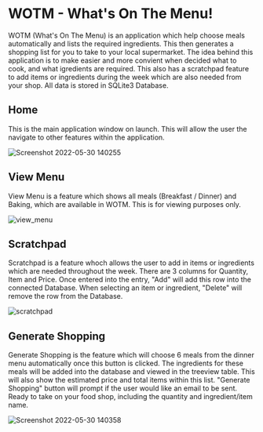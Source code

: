 # WOTM - What's On The Menu!

WOTM (What's On The Menu) is an application which help choose meals automatically and lists the required ingredients. This then generates a shopping list for you to take to your local supermarket. The idea behind this application is to make easier and more convient when decided what to cook, and what igredients are required. This also has a scratchpad feature to add items or ingredients during the week which are also needed from your shop. All data is stored in SQLite3 Database.

## Home

This is the main application window on launch. This will allow the user the navigate to other features within the application.

![Screenshot 2022-05-30 140255](https://user-images.githubusercontent.com/82043281/170998069-e289b15e-01d0-40c8-a60b-a5c98f518081.png)

## View Menu

View Menu is a feature which shows all meals (Breakfast / Dinner) and Baking, which are available in WOTM. This is for viewing purposes only.

![view_menu](https://user-images.githubusercontent.com/82043281/148290890-f7a3f755-f1f1-479d-9ca2-f17caafa374c.png)

## Scratchpad

Scratchpad is a feature whoch allows the user to add in items or ingredients which are needed throughout the week. There are 3 columns for Quantity, Item and Price. Once entered into the entry, "Add" will add this row into the connected Database. When selecting an item or ingredient, "Delete" will remove the row from the Database.

![scratchpad](https://user-images.githubusercontent.com/82043281/148290912-b9277245-91fc-4960-8b95-d72a11c9f513.png)

## Generate Shopping

Generate Shopping is the feature which will choose 6 meals from the dinner menu automatically once this button is clicked. The ingredients for these meals will be added into the database and viewed in the treeview table. This will also show the estimated price and total items within this list. "Generate Shopping" button will prompt if the user would like an email to be sent. Ready to take on your food shop, including the quantity and ingredient/item name.

![Screenshot 2022-05-30 140358](https://user-images.githubusercontent.com/82043281/170998229-5749b2e6-83b7-452f-88e2-e67839fe172e.png)

